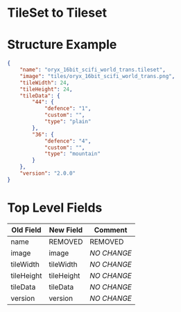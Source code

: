 # TileSet to Tileset

# Structure Example
```json
{
    "name": "oryx_16bit_scifi_world_trans.tileset",
    "image": "tiles/oryx_16bit_scifi_world_trans.png",
    "tileWidth": 24,
    "tileHeight": 24,
    "tileData": {
        "44": {
            "defence": "1",
            "custom": "",
            "type": "plain"
        },
        "36": {
            "defence": "4",
            "custom": "",
            "type": "mountain"
        }
    },
    "version": "2.0.0"
}
```

# Top Level Fields
| Old Field                | New Field     | Comment                                    |
|--------------------------|---------------|--------------------------------------------|
| name                     | REMOVED       | REMOVED                                    |
| image                    | image         | _NO CHANGE_                                |
| tileWidth                | tileWidth     | _NO CHANGE_                                |
| tileHeight               | tileHeight    | _NO CHANGE_                                |
| tileData                 | tileData      | _NO CHANGE_                                |
| version                  | version       | _NO CHANGE_                                |
